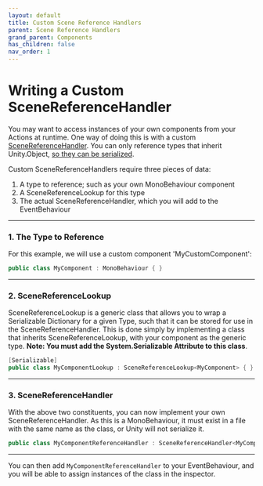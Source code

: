 ```yaml
---
layout: default
title: Custom Scene Reference Handlers
parent: Scene Reference Handlers
grand_parent: Components
has_children: false
nav_order: 1
---
```



# Writing a Custom SceneReferenceHandler

You may want to access instances of your own components from your Actions at runtime. One way of doing this is with a custom [SceneReferenceHandler](scene-reference-handlers.md). You can only reference types that inherit Unity.Object, [so they can be serialized](https://docs.unity3d.com/Manual/script-Serialization.html). 

Custom SceneReferenceHandlers require three pieces of data:
1. A type to reference; such as your own MonoBehaviour component
2. A SceneReferenceLookup for this type
3. The actual SceneReferenceHandler, which you will add to the EventBehaviour

--- 

### 1. The Type to Reference
 
For this example, we will use a custom component 'MyCustomComponent':
```c#
public class MyComponent : MonoBehaviour { }
```

---

### 2. SceneReferenceLookup

SceneReferenceLookup is a generic class that allows you to wrap a Serializable Dictionary for a given Type, such that it can be stored for use in the SceneReferenceHandler. This is done simply by implementing a class that inherits SceneReferenceLookup, with your component as the generic type. **Note: You must add the System.Serializable Attribute to this class**.

```c#
[Serializable] 
public class MyComponentLookup : SceneReferenceLookup<MyComponent> { }
```

---

### 3. SceneReferenceHandler

With the above two constituents, you can now implement your own SceneReferenceHandler. As this is a MonoBehaviour, it must exist in a file with the same name as the class, or Unity will not serialize it. 

```c#
public class MyComponentReferenceHandler : SceneReferenceHandler<MyComponentLookup, MyComponent> { }

```

---

You can then add `MyComponentReferenceHandler` to your EventBehaviour, and you will be able to assign instances of the class in the inspector.
